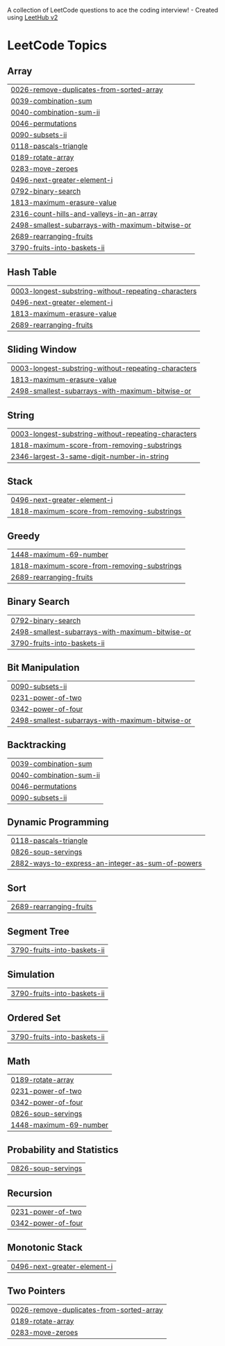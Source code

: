 A collection of LeetCode questions to ace the coding interview! - Created using [LeetHub v2](https://github.com/arunbhardwaj/LeetHub-2.0)
<!---LeetCode Topics Start-->
# LeetCode Topics
## Array
|  |
| ------- |
| [0026-remove-duplicates-from-sorted-array](https://github.com/Raj-Singh-3/Recursion-and-BackTracking/tree/master/0026-remove-duplicates-from-sorted-array) |
| [0039-combination-sum](https://github.com/Raj-Singh-3/Recursion-and-BackTracking/tree/master/0039-combination-sum) |
| [0040-combination-sum-ii](https://github.com/Raj-Singh-3/Recursion-and-BackTracking/tree/master/0040-combination-sum-ii) |
| [0046-permutations](https://github.com/Raj-Singh-3/Recursion-and-BackTracking/tree/master/0046-permutations) |
| [0090-subsets-ii](https://github.com/Raj-Singh-3/Recursion-and-BackTracking/tree/master/0090-subsets-ii) |
| [0118-pascals-triangle](https://github.com/Raj-Singh-3/Recursion-and-BackTracking/tree/master/0118-pascals-triangle) |
| [0189-rotate-array](https://github.com/Raj-Singh-3/Recursion-and-BackTracking/tree/master/0189-rotate-array) |
| [0283-move-zeroes](https://github.com/Raj-Singh-3/Recursion-and-BackTracking/tree/master/0283-move-zeroes) |
| [0496-next-greater-element-i](https://github.com/Raj-Singh-3/Recursion-and-BackTracking/tree/master/0496-next-greater-element-i) |
| [0792-binary-search](https://github.com/Raj-Singh-3/Recursion-and-BackTracking/tree/master/0792-binary-search) |
| [1813-maximum-erasure-value](https://github.com/Raj-Singh-3/Recursion-and-BackTracking/tree/master/1813-maximum-erasure-value) |
| [2316-count-hills-and-valleys-in-an-array](https://github.com/Raj-Singh-3/Recursion-and-BackTracking/tree/master/2316-count-hills-and-valleys-in-an-array) |
| [2498-smallest-subarrays-with-maximum-bitwise-or](https://github.com/Raj-Singh-3/Recursion-and-BackTracking/tree/master/2498-smallest-subarrays-with-maximum-bitwise-or) |
| [2689-rearranging-fruits](https://github.com/Raj-Singh-3/Recursion-and-BackTracking/tree/master/2689-rearranging-fruits) |
| [3790-fruits-into-baskets-ii](https://github.com/Raj-Singh-3/Recursion-and-BackTracking/tree/master/3790-fruits-into-baskets-ii) |
## Hash Table
|  |
| ------- |
| [0003-longest-substring-without-repeating-characters](https://github.com/Raj-Singh-3/Recursion-and-BackTracking/tree/master/0003-longest-substring-without-repeating-characters) |
| [0496-next-greater-element-i](https://github.com/Raj-Singh-3/Recursion-and-BackTracking/tree/master/0496-next-greater-element-i) |
| [1813-maximum-erasure-value](https://github.com/Raj-Singh-3/Recursion-and-BackTracking/tree/master/1813-maximum-erasure-value) |
| [2689-rearranging-fruits](https://github.com/Raj-Singh-3/Recursion-and-BackTracking/tree/master/2689-rearranging-fruits) |
## Sliding Window
|  |
| ------- |
| [0003-longest-substring-without-repeating-characters](https://github.com/Raj-Singh-3/Recursion-and-BackTracking/tree/master/0003-longest-substring-without-repeating-characters) |
| [1813-maximum-erasure-value](https://github.com/Raj-Singh-3/Recursion-and-BackTracking/tree/master/1813-maximum-erasure-value) |
| [2498-smallest-subarrays-with-maximum-bitwise-or](https://github.com/Raj-Singh-3/Recursion-and-BackTracking/tree/master/2498-smallest-subarrays-with-maximum-bitwise-or) |
## String
|  |
| ------- |
| [0003-longest-substring-without-repeating-characters](https://github.com/Raj-Singh-3/Recursion-and-BackTracking/tree/master/0003-longest-substring-without-repeating-characters) |
| [1818-maximum-score-from-removing-substrings](https://github.com/Raj-Singh-3/Recursion-and-BackTracking/tree/master/1818-maximum-score-from-removing-substrings) |
| [2346-largest-3-same-digit-number-in-string](https://github.com/Raj-Singh-3/Recursion-and-BackTracking/tree/master/2346-largest-3-same-digit-number-in-string) |
## Stack
|  |
| ------- |
| [0496-next-greater-element-i](https://github.com/Raj-Singh-3/Recursion-and-BackTracking/tree/master/0496-next-greater-element-i) |
| [1818-maximum-score-from-removing-substrings](https://github.com/Raj-Singh-3/Recursion-and-BackTracking/tree/master/1818-maximum-score-from-removing-substrings) |
## Greedy
|  |
| ------- |
| [1448-maximum-69-number](https://github.com/Raj-Singh-3/Recursion-and-BackTracking/tree/master/1448-maximum-69-number) |
| [1818-maximum-score-from-removing-substrings](https://github.com/Raj-Singh-3/Recursion-and-BackTracking/tree/master/1818-maximum-score-from-removing-substrings) |
| [2689-rearranging-fruits](https://github.com/Raj-Singh-3/Recursion-and-BackTracking/tree/master/2689-rearranging-fruits) |
## Binary Search
|  |
| ------- |
| [0792-binary-search](https://github.com/Raj-Singh-3/Recursion-and-BackTracking/tree/master/0792-binary-search) |
| [2498-smallest-subarrays-with-maximum-bitwise-or](https://github.com/Raj-Singh-3/Recursion-and-BackTracking/tree/master/2498-smallest-subarrays-with-maximum-bitwise-or) |
| [3790-fruits-into-baskets-ii](https://github.com/Raj-Singh-3/Recursion-and-BackTracking/tree/master/3790-fruits-into-baskets-ii) |
## Bit Manipulation
|  |
| ------- |
| [0090-subsets-ii](https://github.com/Raj-Singh-3/Recursion-and-BackTracking/tree/master/0090-subsets-ii) |
| [0231-power-of-two](https://github.com/Raj-Singh-3/Recursion-and-BackTracking/tree/master/0231-power-of-two) |
| [0342-power-of-four](https://github.com/Raj-Singh-3/Recursion-and-BackTracking/tree/master/0342-power-of-four) |
| [2498-smallest-subarrays-with-maximum-bitwise-or](https://github.com/Raj-Singh-3/Recursion-and-BackTracking/tree/master/2498-smallest-subarrays-with-maximum-bitwise-or) |
## Backtracking
|  |
| ------- |
| [0039-combination-sum](https://github.com/Raj-Singh-3/Recursion-and-BackTracking/tree/master/0039-combination-sum) |
| [0040-combination-sum-ii](https://github.com/Raj-Singh-3/Recursion-and-BackTracking/tree/master/0040-combination-sum-ii) |
| [0046-permutations](https://github.com/Raj-Singh-3/Recursion-and-BackTracking/tree/master/0046-permutations) |
| [0090-subsets-ii](https://github.com/Raj-Singh-3/Recursion-and-BackTracking/tree/master/0090-subsets-ii) |
## Dynamic Programming
|  |
| ------- |
| [0118-pascals-triangle](https://github.com/Raj-Singh-3/Recursion-and-BackTracking/tree/master/0118-pascals-triangle) |
| [0826-soup-servings](https://github.com/Raj-Singh-3/Recursion-and-BackTracking/tree/master/0826-soup-servings) |
| [2882-ways-to-express-an-integer-as-sum-of-powers](https://github.com/Raj-Singh-3/Recursion-and-BackTracking/tree/master/2882-ways-to-express-an-integer-as-sum-of-powers) |
## Sort
|  |
| ------- |
| [2689-rearranging-fruits](https://github.com/Raj-Singh-3/Recursion-and-BackTracking/tree/master/2689-rearranging-fruits) |
## Segment Tree
|  |
| ------- |
| [3790-fruits-into-baskets-ii](https://github.com/Raj-Singh-3/Recursion-and-BackTracking/tree/master/3790-fruits-into-baskets-ii) |
## Simulation
|  |
| ------- |
| [3790-fruits-into-baskets-ii](https://github.com/Raj-Singh-3/Recursion-and-BackTracking/tree/master/3790-fruits-into-baskets-ii) |
## Ordered Set
|  |
| ------- |
| [3790-fruits-into-baskets-ii](https://github.com/Raj-Singh-3/Recursion-and-BackTracking/tree/master/3790-fruits-into-baskets-ii) |
## Math
|  |
| ------- |
| [0189-rotate-array](https://github.com/Raj-Singh-3/Recursion-and-BackTracking/tree/master/0189-rotate-array) |
| [0231-power-of-two](https://github.com/Raj-Singh-3/Recursion-and-BackTracking/tree/master/0231-power-of-two) |
| [0342-power-of-four](https://github.com/Raj-Singh-3/Recursion-and-BackTracking/tree/master/0342-power-of-four) |
| [0826-soup-servings](https://github.com/Raj-Singh-3/Recursion-and-BackTracking/tree/master/0826-soup-servings) |
| [1448-maximum-69-number](https://github.com/Raj-Singh-3/Recursion-and-BackTracking/tree/master/1448-maximum-69-number) |
## Probability and Statistics
|  |
| ------- |
| [0826-soup-servings](https://github.com/Raj-Singh-3/Recursion-and-BackTracking/tree/master/0826-soup-servings) |
## Recursion
|  |
| ------- |
| [0231-power-of-two](https://github.com/Raj-Singh-3/Recursion-and-BackTracking/tree/master/0231-power-of-two) |
| [0342-power-of-four](https://github.com/Raj-Singh-3/Recursion-and-BackTracking/tree/master/0342-power-of-four) |
## Monotonic Stack
|  |
| ------- |
| [0496-next-greater-element-i](https://github.com/Raj-Singh-3/Recursion-and-BackTracking/tree/master/0496-next-greater-element-i) |
## Two Pointers
|  |
| ------- |
| [0026-remove-duplicates-from-sorted-array](https://github.com/Raj-Singh-3/Recursion-and-BackTracking/tree/master/0026-remove-duplicates-from-sorted-array) |
| [0189-rotate-array](https://github.com/Raj-Singh-3/Recursion-and-BackTracking/tree/master/0189-rotate-array) |
| [0283-move-zeroes](https://github.com/Raj-Singh-3/Recursion-and-BackTracking/tree/master/0283-move-zeroes) |
<!---LeetCode Topics End-->